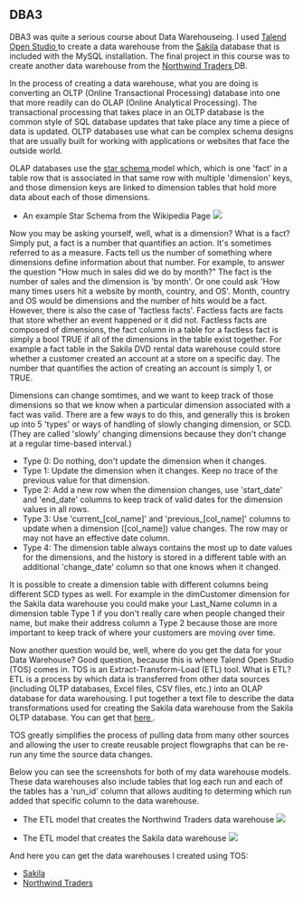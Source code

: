 ## DBA3

DBA3 was quite a serious course about Data Warehouseing.  I used [ Talend Open Studio ](http://www.talend.com/index.php) to create a data warehouse from the [ Sakila](http://dev.mysql.com/doc/workbench/en/wb-sakila-eer-png.html) database that is included with the MySQL installation. The final project in this course was to create another data warehouse from the [ Northwind Traders ](http://msdn.microsoft.com/en-us/library/office/aa140018(v=office.10).aspx) DB.

 In the process of creating a data warehouse, what you are doing is converting an OLTP (Online Transactional Processing) database into one that more readily can do OLAP (Online Analytical Processing). The transactional processing that takes place in an OLTP database is the common style of SQL database updates that take place any time a piece of data is updated. OLTP databases use what can be complex schema designs that are usually built for working with applications or websites that face the outside world. 

OLAP databases use the [ star schema ](http://en.wikipedia.org/wiki/Star_schema) model which, which is one 'fact' in a table row that is associated in that same row with multiple 'dimension' keys, and those dimension keys are linked to dimension tables that hold more data about each of those dimensions. 

*   An example Star Schema from the Wikipedia Page
![](https://raw.githubusercontent.com/kleinjoshuaa/UIUC_Certificate/master/star_schema.png)


Now you may be asking yourself, well, what is a dimension? What is a fact? Simply put, a fact is a number that quantifies an action. It's sometimes referred to as a measure. Facts tell us the number of something where dimensions define information about that number. For example, to answer the question "How much in sales did we do by month?" The fact is the number of sales and the dimension is 'by month'. Or one could ask  'How many times users hit a website by month, country, and OS'. Month, country and OS would be dimensions and the number of hits would be a fact. However, there is also the case of 'factless facts'. Factless facts are facts that store whether an event happened or it did not. Factless facts are composed of dimensions, the fact column in a table for a factless fact is simply a bool TRUE if all of the dimensions in the table exist together. For example a fact table in the Sakila DVD rental data warehouse could store whether a customer created an account at a store on a specific day. The number that quantifies the action of creating an account is simply 1, or TRUE. 

 Dimensions can change somtimes, and we want to keep track of those dimensions so that we know when a particular dimension associated with a fact was valid. There are a few ways to do this, and generally this is broken up into 5 'types' or ways of handling of slowly changing dimension, or SCD. (They are called 'slowly' changing dimensions because they don't change at a regular time-based interval.)

*   Type 0: Do nothing, don't update the dimension when it changes.
*   Type 1: Update the dimension when it changes. Keep no trace of the previous value for that dimension.
*   Type 2: Add a new row when the dimension changes, use 'start_date' and 'end_date' columns to keep track of valid dates for the dimension values in all rows.
*   Type 3: Use 'current_[col_name]' and 'previous_[col_name]' columns to update when a dimension ([col_name]) value changes. The row may or may not have an effective date column.
*   Type 4: The dimension table always contains the most up to date values for the dimensions, and the history is stored in a different table with an additional 'change_date' column so that one knows when it changed.

It is possible to create a dimension table with different columns being different SCD types as well. For example in the dimCustomer dimension for the Sakila data warehouse you could make your Last_Name column in a dimension table Type 1 if you don't really care when people changed their name, but make their address column a Type 2 because those are more important to keep track of where your customers are moving over time.

 Now another question would be, well, where do you get the data for your Data Warehouse? Good question, because this is where Talend Open Studio (TOS) comes in. TOS is an Extract-Transform-Load (ETL) tool. What is ETL? ETL is a process by which data is transferred from other data sources (including OLTP databases, Excel files, CSV files, etc.) into an OLAP database for data warehousing. I put together a text file to describe the data transformations used for creating the Sakila data warehouse from the Sakila OLTP database. You can get that [ here ](https://raw.githubusercontent.com/kleinjoshuaa/UIUC_Certificate/master/dimensions.txt).

TOS greatly simplifies the process of pulling data from many other sources and allowing the user to create reusable project flowgraphs that can be re-run any time the source data changes. 

Below you can see the screenshots for both of my data warehouse models. These data warehouses also include tables that log each run and each of the tables has a 'run_id' column that allows auditing to determing which run added that specific column to the data warehouse.

*   The ETL model that creates the Northwind Traders data warehouse
![](https://raw.githubusercontent.com/kleinjoshuaa/UIUC_Certificate/master/nwt.png)



*   The ETL model that creates the Sakila data warehouse 
![](https://raw.githubusercontent.com/kleinjoshuaa/UIUC_Certificate/master/sakiladw.png)


And here you can get the data warehouses I created using TOS:

*   [ Sakila ](https://raw.githubusercontent.com/kleinjoshuaa/UIUC_Certificate/master/dba3_files/Sakiladw.sql)
*   [ Northwind Traders ](https://raw.githubusercontent.com/kleinjoshuaa/UIUC_Certificate/master/dba3_files/Northwinddw.sql)
